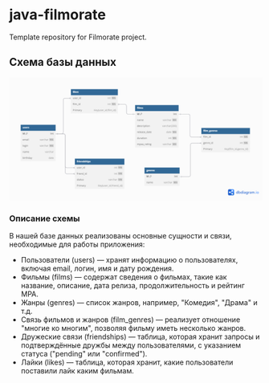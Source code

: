 # java-filmorate
Template repository for Filmorate project.
## Схема базы данных

![Диаграмма базы данных](ER_диаграмма.png)

### Описание схемы

В нашей базе данных реализованы основные сущности и связи, необходимые для работы приложения:

- Пользователи (users) — хранят информацию о пользователях, включая email, логин, имя и дату рождения.
- Фильмы (films) — содержат сведения о фильмах, такие как название, описание, дата релиза, продолжительность и рейтинг МРА.
- Жанры (genres) — список жанров, например, "Комедия", "Драма" и т.д.
- Связь фильмов и жанров (film_genres) — реализует отношение "многие ко многим", позволяя фильму иметь несколько жанров.
- Дружеские связи (friendships) — таблица, которая хранит запросы и подтверждённые дружбы между пользователями, с указанием статуса ("pending" или "confirmed").
- Лайки (likes) — таблица, которая хранит, какие пользователи поставили лайк каким фильмам.
